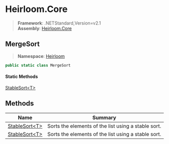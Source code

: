 # Heirloom.Core

> **Framework**: .NETStandard,Version=v2.1  
> **Assembly**: [Heirloom.Core][0]  

## MergeSort

> **Namespace**: [Heirloom][0]  

```cs
public static class MergeSort
```

#### Static Methods

[StableSort\<T>][1]

## Methods

| Name                | Summary                                             |
|---------------------|-----------------------------------------------------|
| [StableSort\<T>][1] | Sorts the elements of the list using a stable sort. |
| [StableSort\<T>][1] | Sorts the elements of the list using a stable sort. |

[0]: ../../Heirloom.Core.md
[1]: MergeSort/StableSort[T].md
